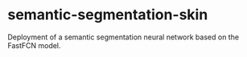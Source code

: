 # semantic-segmentation-skin
Deployment of a semantic segmentation neural network based on the FastFCN model.


